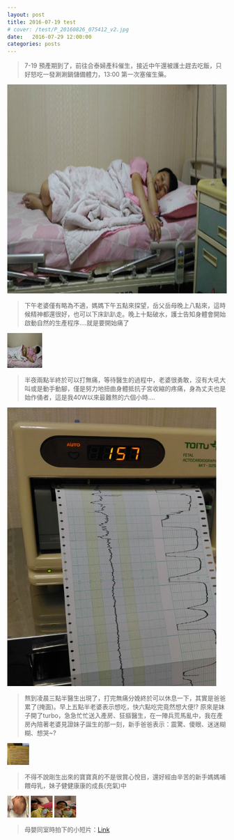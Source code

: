 ```yaml
---
layout: post
title: 2016-07-19 test
# cover: /test/P_20160826_075412_v2.jpg
date:   2016-07-29 12:00:00
categories: posts
---
```

> 7-19 預產期到了，前往合泰婦產科催生，接近中午還被護士趕去吃飯，只好怒吃一發涮涮鍋儲備體力，13:00 第一次塞催生藥。  
<img src="/images/2016-07-29-noteOfLife-family/g1.jpg" width="640" height="480">

> 下午老婆僅有略為不適，媽媽下午五點來探望，岳父岳母晚上八點來，這時候精神都還很好，也可以下床趴趴走。晚上十點破水，護士告知身體會開始啟動自然的生產程序....就是要開始痛了  
<img src="/images/2016-07-29-noteOfLife-family/g2.jpg" width="80" height="80">

> 半夜兩點半終於可以打無痛，等待醫生的過程中，老婆很勇敢，沒有大吼大叫或是動手動腳，僅是努力地扭曲身體抵抗子宮收縮的疼痛，身為丈夫也是始作俑者，這是我40W以來最難熬的六個小時....  
<img src="/images/2016-07-29-noteOfLife-family/g3.jpg" width="480" height="640">

> 熬到凌晨三點半醫生出現了，打完無痛分娩終於可以休息一下，其實是爸爸累了(掩面)。早上五點半老婆表示想吃，快六點吃完竟然想大便!? 原來是妹子開了turbo，急急忙忙送入產房、狂摳醫生，在一陣兵荒馬亂中，我在產房內陪著老婆見證妹子誕生的那一刻，新手爸爸表示：震驚、傻眼、迷迷糊糊、想哭~?  
<img src="/images/2016-07-29-noteOfLife-family/g4.jpg" width="50" height="50">

> 不得不說剛生出來的寶寶真的不是很賞心悅目，還好經由辛苦的新手媽媽哺餵母乳，妹子健健康康的成長(充氣)中  
<img src="/images/2016-07-29-noteOfLife-family/g5.jpg" width="50" height="50">
<img src="/images/2016-07-29-noteOfLife-family/g6.jpg" width="50" height="50">
<img src="/images/2016-07-29-noteOfLife-family/g7.jpg" width="50" height="50">

> 母嬰同室時拍下的小短片：[Link](https://youtu.be/OzVjfjYwxhQ)




